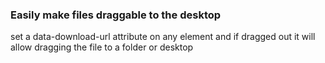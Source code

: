 ### Easily make files draggable to the desktop

set a data-download-url attribute on any element and if dragged out it will allow dragging the file to a folder or desktop